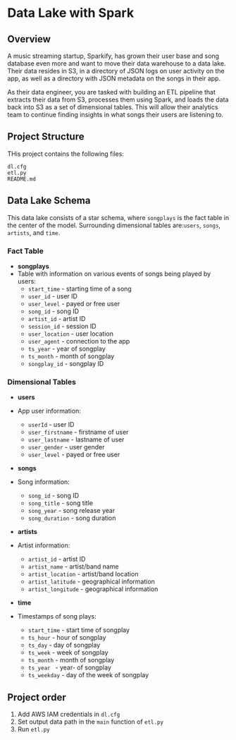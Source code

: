 # Data Lake with Spark

## Overview
A music streaming startup, Sparkify, has grown their user base and song database even more and want to move their data warehouse to a data lake. Their data resides in S3, in a directory of JSON logs on user activity on the app, as well as a directory with JSON metadata on the songs in their app.

As their data engineer, you are tasked with building an ETL pipeline that extracts their data from S3, processes them using Spark, and loads the data back into S3 as a set of dimensional tables. This will allow their analytics team to continue finding insights in what songs their users are listening to.


## Project Structure
THis project contains the following files:
```
dl.cfg       
etl.py       
README.md
```

## Data Lake Schema
This data lake consists of a star schema, where `songplays` is the fact table in the center of the model. 
Surrounding dimensional tables are:`users`, `songs`, `artists`, and `time`.

### Fact Table
- **songplays** 
- Table with information on various events of songs being played by users:
    - `start_time`      - starting time of a song
    - `user_id`         - user ID
    - `user_level` - payed or free user
    - `song_id` - song ID
    - `artist_id` - artist ID
    - `session_id` - session ID
    - `user_location` - user location
    - `user_agent` - connection to the app
    - `ts_year` - year of songplay
    - `ts_month` - month of songplay
    - `songplay_id` - songplay ID

### Dimensional Tables
- **users** 
- App user information:
    - `userId` - user ID
    - `user_firstname` - firstname of user
    - `user_lastname` - lastname of user
    - `user_gender` - user gender
    - `user_level` - payed or free user

- **songs** 
- Song information:
    - `song_id` - song ID
    - `song_title` - song title
    - `song_year` - song release year
    - `song_duration` - song duration

- **artists** 
- Artist information:
    - `artist_id` - artist ID
    - `artist_name` - artist/band name
    - `artist_location` - artist/band location
    - `artist_latitude` - geographical information
    - `artist_longitude` - geographical information

- **time** 
- Timestamps of song plays:
    - `start_time` - start time of songplay
    - `ts_hour` - hour of songplay
    - `ts_day` - day of songplay
    - `ts_week` - week of songplay
    - `ts_month` - month of songplay
    - `ts_year ` - year- of songplay
    - `ts_weekday` - day of the week of songplay



## Project order
1. Add AWS IAM credentials in `dl.cfg`
2. Set output data path in the `main` function of `etl.py`
3. Run `etl.py`